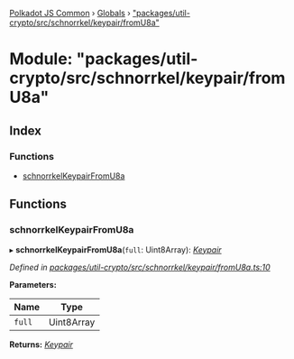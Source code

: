 [Polkadot JS Common](../README.md) › [Globals](../globals.md) › ["packages/util-crypto/src/schnorrkel/keypair/fromU8a"](_packages_util_crypto_src_schnorrkel_keypair_fromu8a_.md)

# Module: "packages/util-crypto/src/schnorrkel/keypair/fromU8a"

## Index

### Functions

* [schnorrkelKeypairFromU8a](_packages_util_crypto_src_schnorrkel_keypair_fromu8a_.md#schnorrkelkeypairfromu8a)

## Functions

###  schnorrkelKeypairFromU8a

▸ **schnorrkelKeypairFromU8a**(`full`: Uint8Array): *[Keypair](../interfaces/_packages_util_crypto_src_types_.keypair.md)*

*Defined in [packages/util-crypto/src/schnorrkel/keypair/fromU8a.ts:10](https://github.com/polkadot-js/common/blob/db61ea30/packages/util-crypto/src/schnorrkel/keypair/fromU8a.ts#L10)*

**Parameters:**

Name | Type |
------ | ------ |
`full` | Uint8Array |

**Returns:** *[Keypair](../interfaces/_packages_util_crypto_src_types_.keypair.md)*
